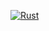 [![Rust](https://github.com/Asaaj/ccs2-rs/actions/workflows/rust.yml/badge.svg)](https://github.com/Asaaj/ccs2-rs/actions/workflows/rust.yml)
